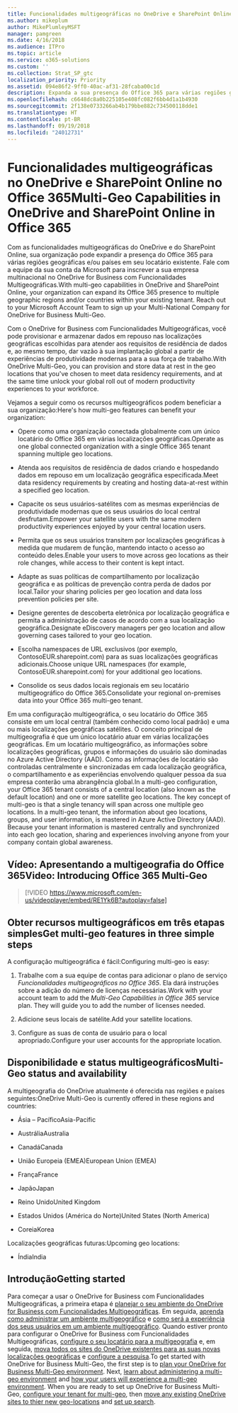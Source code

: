```yaml
---
title: Funcionalidades multigeográficas no OneDrive e SharePoint Online no Office 365
ms.author: mikeplum
author: MikePlumleyMSFT
manager: pamgreen
ms.date: 4/16/2018
ms.audience: ITPro
ms.topic: article
ms.service: o365-solutions
ms.custom: ''
ms.collection: Strat_SP_gtc
localization_priority: Priority
ms.assetid: 094e86f2-9ff0-40ac-af31-28fcaba00c1d
description: Expanda a sua presença do Office 365 para várias regiões geográficas com funcionalidades multigeográficas do OneDrive e do SharePoint Online.
ms.openlocfilehash: c6648dc8a0b225105e408fc082f6bb4d1a1b4930
ms.sourcegitcommit: 2f138e0733266ab4b179bbe882c734500118dde1
ms.translationtype: HT
ms.contentlocale: pt-BR
ms.lasthandoff: 09/19/2018
ms.locfileid: "24012731"
---
```

# <a name="multi-geo-capabilities-in-onedrive-and-sharepoint-online-in-office-365"></a><span data-ttu-id="ced09-103">Funcionalidades multigeográficas no OneDrive e SharePoint Online no Office 365</span><span class="sxs-lookup"><span data-stu-id="ced09-103">Multi-Geo Capabilities in OneDrive and SharePoint Online in Office 365</span></span>

<span data-ttu-id="ced09-p101">Com as funcionalidades multigeográficas do OneDrive e do SharePoint Online, sua organização pode expandir a presença do Office 365 para várias regiões geográficas e/ou países em seu locatário existente. Fale com a equipe da sua conta da Microsoft para inscrever a sua empresa multinacional no OneDrive for Business com Funcionalidades Multigeográficas.</span><span class="sxs-lookup"><span data-stu-id="ced09-p101">With multi-geo capabilities in OneDrive and SharePoint Online, your organization can expand its Office 365 presence to multiple geographic regions and/or countries within your existing tenant. Reach out to your Microsoft Account Team to sign up your Multi-National Company for OneDrive for Business Multi-Geo.</span></span>
  
<span data-ttu-id="ced09-106">Com o OneDrive for Business com Funcionalidades Multigeográficas, você pode provisionar e armazenar dados em repouso nas localizações geográficas escolhidas para atender aos requisitos de residência de dados e, ao mesmo tempo, dar vazão à sua implantação global a partir de experiências de produtividade modernas para a sua força de trabalho.</span><span class="sxs-lookup"><span data-stu-id="ced09-106">With OneDrive Multi-Geo, you can provision and store data at rest in the geo locations that you've chosen to meet data residency requirements, and at the same time unlock your global roll out of modern productivity experiences to your workforce.</span></span>
  
<span data-ttu-id="ced09-107">Vejamos a seguir como os recursos multigeográficos podem beneficiar a sua organização:</span><span class="sxs-lookup"><span data-stu-id="ced09-107">Here's how multi-geo features can benefit your organization:</span></span>
  
- <span data-ttu-id="ced09-108">Opere como uma organização conectada globalmente com um único locatário do Office 365 em várias localizações geográficas.</span><span class="sxs-lookup"><span data-stu-id="ced09-108">Operate as one global connected organization with a single Office 365 tenant spanning multiple geo locations.</span></span>
    
- <span data-ttu-id="ced09-109">Atenda aos requisitos de residência de dados criando e hospedando dados em repouso em um localização geográfica especificada.</span><span class="sxs-lookup"><span data-stu-id="ced09-109">Meet data residency requirements by creating and hosting data-at-rest within a specified geo location.</span></span>
    
- <span data-ttu-id="ced09-110">Capacite os seus usuários-satélites com as mesmas experiências de produtividade modernas que os seus usuários do local central desfrutam.</span><span class="sxs-lookup"><span data-stu-id="ced09-110">Empower your satellite users with the same modern productivity experiences enjoyed by your central location users.</span></span>
    
- <span data-ttu-id="ced09-111">Permita que os seus usuários transitem por localizações geográficas à medida que mudarem de função, mantendo intacto o acesso ao conteúdo deles.</span><span class="sxs-lookup"><span data-stu-id="ced09-111">Enable your users to move across geo locations as their role changes, while access to their content is kept intact.</span></span>
    
- <span data-ttu-id="ced09-112">Adapte as suas políticas de compartilhamento por localização geográfica e as políticas de prevenção contra perda de dados por local.</span><span class="sxs-lookup"><span data-stu-id="ced09-112">Tailor your sharing policies per geo location and data loss prevention policies per site.</span></span>
    
- <span data-ttu-id="ced09-113">Designe gerentes de descoberta eletrônica por localização geográfica e permita a administração de casos de acordo com a sua localização geográfica.</span><span class="sxs-lookup"><span data-stu-id="ced09-113">Designate eDiscovery managers per geo location and allow governing cases tailored to your geo location.</span></span>
    
- <span data-ttu-id="ced09-114">Escolha namespaces de URL exclusivos (por exemplo, ContosoEUR.sharepoint.com) para as suas localizações geográficas adicionais.</span><span class="sxs-lookup"><span data-stu-id="ced09-114">Choose unique URL namespaces (for example, ContosoEUR.sharepoint.com) for your additional geo locations.</span></span>
    
- <span data-ttu-id="ced09-115">Consolide os seus dados locais regionais em seu locatário multigeográfico do Office 365.</span><span class="sxs-lookup"><span data-stu-id="ced09-115">Consolidate your regional on-premises data into your Office 365 multi-geo tenant.</span></span>
    
<span data-ttu-id="ced09-p102">Em uma configuração multigeográfica, o seu locatário do Office 365 consiste em um local central (também conhecido como local padrão) e uma ou mais localizações geográficas satélites. O conceito principal de multigeografia é que um único locatário atuar em várias localizações geográficas. Em um locatário multigeográfico, as informações sobre localizações geográficas, grupos e informações do usuário são dominadas no Azure Active Directory (AAD). Como as informações de locatário são controladas centralmente e sincronizadas em cada localização geográfica, o compartilhamento e as experiências envolvendo qualquer pessoa da sua empresa conterão uma abrangência global.</span><span class="sxs-lookup"><span data-stu-id="ced09-p102">In a multi-geo configuration, your Office 365 tenant consists of a central location (also known as the default location) and one or more satellite geo locations. The key concept of multi-geo is that a single tenancy will span across one multiple geo locations. In a multi-geo tenant, the information about geo locations, groups, and user information, is mastered in Azure Active Directory (AAD). Because your tenant information is mastered centrally and synchronized into each geo location, sharing and experiences involving anyone from your company contain global awareness.</span></span>

## <a name="video-introducing-office-365-multi-geo"></a><span data-ttu-id="ced09-120">Vídeo: Apresentando a multigeografia do Office 365</span><span class="sxs-lookup"><span data-stu-id="ced09-120">Video: Introducing Office 365 Multi-Geo</span></span>

> [!VIDEO https://www.microsoft.com/en-us/videoplayer/embed/RE1Yk6B?autoplay=false]
  
## <a name="get-multi-geo-features-in-three-simple-steps"></a><span data-ttu-id="ced09-121">Obter recursos multigeográficos em três etapas simples</span><span class="sxs-lookup"><span data-stu-id="ced09-121">Get multi-geo features in three simple steps</span></span>

<span data-ttu-id="ced09-122">A configuração multigeográfica é fácil:</span><span class="sxs-lookup"><span data-stu-id="ced09-122">Configuring multi-geo is easy:</span></span>
  
1. <span data-ttu-id="ced09-p103">Trabalhe com a sua equipe de contas para adicionar o plano de serviço _Funcionalidades multigeográficos no Office 365_. Ela dará instruções sobre a adição do número de licenças necessárias.</span><span class="sxs-lookup"><span data-stu-id="ced09-p103">Work with your account team to add the _Multi-Geo Capabilities in Office 365_ service plan. They will guide you to add the number of licenses needed.</span></span>
    
2. <span data-ttu-id="ced09-125">Adicione seus locais de satélite.</span><span class="sxs-lookup"><span data-stu-id="ced09-125">Add your satellite locations.</span></span>
    
3. <span data-ttu-id="ced09-126">Configure as suas de conta de usuário para o local apropriado.</span><span class="sxs-lookup"><span data-stu-id="ced09-126">Configure your user accounts for the appropriate location.</span></span>
    
## <a name="multi-geo-status-and-availability"></a><span data-ttu-id="ced09-127">Disponibilidade e status multigeográficos</span><span class="sxs-lookup"><span data-stu-id="ced09-127">Multi-Geo status and availability</span></span>

<span data-ttu-id="ced09-128">A multigeografia do OneDrive atualmente é oferecida nas regiões e países seguintes:</span><span class="sxs-lookup"><span data-stu-id="ced09-128">OneDrive Multi-Geo is currently offered in these regions and countries:</span></span>
  
- <span data-ttu-id="ced09-129">Ásia – Pacífico</span><span class="sxs-lookup"><span data-stu-id="ced09-129">Asia-Pacific</span></span>
    
- <span data-ttu-id="ced09-130">Austrália</span><span class="sxs-lookup"><span data-stu-id="ced09-130">Australia</span></span>
    
- <span data-ttu-id="ced09-131">Canadá</span><span class="sxs-lookup"><span data-stu-id="ced09-131">Canada</span></span>
    
- <span data-ttu-id="ced09-132">União Europeia (EMEA)</span><span class="sxs-lookup"><span data-stu-id="ced09-132">European Union (EMEA)</span></span>

- <span data-ttu-id="ced09-133">França</span><span class="sxs-lookup"><span data-stu-id="ced09-133">France</span></span>
    
- <span data-ttu-id="ced09-134">Japão</span><span class="sxs-lookup"><span data-stu-id="ced09-134">Japan</span></span>
    
- <span data-ttu-id="ced09-135">Reino Unido</span><span class="sxs-lookup"><span data-stu-id="ced09-135">United Kingdom</span></span>
    
- <span data-ttu-id="ced09-136">Estados Unidos (América do Norte)</span><span class="sxs-lookup"><span data-stu-id="ced09-136">United States (North America)</span></span>
    
- <span data-ttu-id="ced09-137">Coreia</span><span class="sxs-lookup"><span data-stu-id="ced09-137">Korea</span></span>
      
<span data-ttu-id="ced09-138">Localizações geográficas futuras:</span><span class="sxs-lookup"><span data-stu-id="ced09-138">Upcoming geo locations:</span></span>
  
- <span data-ttu-id="ced09-139">Índia</span><span class="sxs-lookup"><span data-stu-id="ced09-139">India</span></span>
    
## <a name="getting-started"></a><span data-ttu-id="ced09-140">Introdução</span><span class="sxs-lookup"><span data-stu-id="ced09-140">Getting started</span></span>

<span data-ttu-id="ced09-p104">Para começar a usar o OneDrive for Business com Funcionalidades Multigeográficas, a primeira etapa é [planejar o seu ambiente do OneDrive for Business com Funcionalidades Multigeográficas](plan-for-multi-geo.md). Em seguida, [aprenda como administrar um ambiente multigeográfico](administering-a-multi-geo-environment.md) e [como será a experiência dos seus usuários em um ambiente multigeográfico](multi-geo-user-experience.md). Quando estiver pronto para configurar o OneDrive for Business com Funcionalidades Multigeográficas, [configure o seu locatário para a multigeografia](multi-geo-tenant-configuration.md) e, em seguida, [mova todos os sites do OneDrive existentes para as suas novas localizações geográficas](move-onedrive-between-geo-locations.md) e [configure a pesquisa](configure-search-for-multi-geo.md).</span><span class="sxs-lookup"><span data-stu-id="ced09-p104">To get started with OneDrive for Business Multi-Geo, the first step is to [plan your OneDrive for Business Multi-Geo environment](plan-for-multi-geo.md). Next, [learn about administering a multi-geo environment](administering-a-multi-geo-environment.md) and [how your users will experience a multi-geo environment](multi-geo-user-experience.md). When you are ready to set up OneDrive for Business Multi-Geo, [configure your tenant for multi-geo](multi-geo-tenant-configuration.md), then [move any existing OneDrive sites to thier new geo-locations](move-onedrive-between-geo-locations.md) and [set up search](configure-search-for-multi-geo.md).</span></span>
